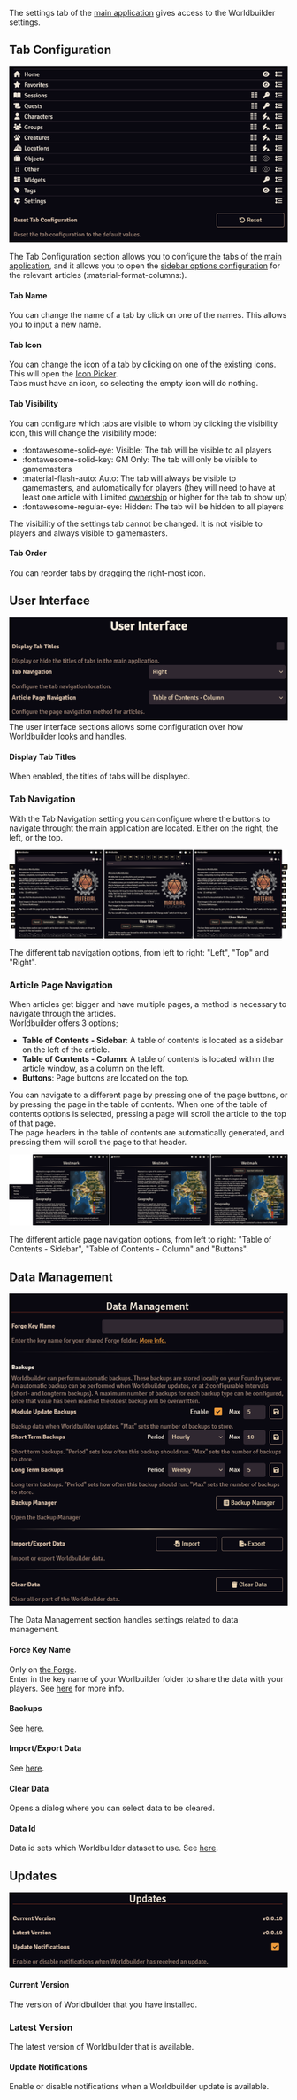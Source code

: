 The settings tab of the [main application](./mainApplication/mainApplication.md) gives access to the Worldbuilder settings.

## Tab Configuration
<div class="imgContainer"><img src="../img/settings/tabConfiguration.png"></div>

The Tab Configuration section allows you to configure the tabs of the [main application](./mainApplication/mainApplication.md), and it allows you to open the [sidebar options configuration](./articles/sidebarOptions.md) for the relevant articles (:material-format-columns:).

#### Tab Name
You can change the name of a tab by click on one of the names. This allows you to input a new name.

#### Tab Icon
You can change the icon of a tab by clicking on one of the existing icons. This will open the [Icon Picker](./articles/pages.md#icon-picker).<br>
Tabs must have an icon, so selecting the empty icon will do nothing.

#### Tab Visibility
You can configure which tabs are visible to whom by clicking the visibility icon, this will change the visibility mode:

* :fontawesome-solid-eye: Visible: The tab will be visible to all players
* :fontawesome-solid-key: GM Only: The tab will only be visible to gamemasters
* :material-flash-auto: Auto: The tab will always be visible to gamemasters, and automatically for players (they will need to have at least one article with Limited [ownership](./articles/articles.md#ownership) or higher for the tab to show up)
* :fontawesome-regular-eye: Hidden: The tab will be hidden to all players

The visibility of the settings tab cannot be changed. It is not visible to players and always visible to gamemasters.

<div class="clear"></div>

#### Tab Order
You can reorder tabs by dragging the right-most icon.

## User Interface
<div class="imgContainer"><img src="../img/settings/userInterface.png"></div>
The user interface sections allows some configuration over how Worldbuilder looks and handles.

#### Display Tab Titles
When enabled, the titles of tabs will be displayed.
<div class="clear"></div>

### Tab Navigation
With the Tab Navigation setting you can configure where the buttons to navigate throught the main application are located. Either on the right, the left, or the top.
<div class="imgContainer center">
    <img src="../img/settings/tabNavigation.png">
    <p class="caption">The different tab navigation options, from left to right: "Left", "Top" and "Right".</p>
</div>

### Article Page Navigation
When articles get bigger and have multiple pages, a method is necessary to navigate through the articles.<br>
Worldbuilder offers 3 options;

* <b>Table of Contents - Sidebar</b>: A table of contents is located as a sidebar on the left of the article.
* <b>Table of Contents - Column</b>: A table of contents is located within the article window, as a column on the left.
* <b>Buttons</b>: Page buttons are located on the top.

You can navigate to a different page by pressing one of the page buttons, or by pressing the page in the table of contents. When one of the table of contents options is selected, pressing a page will scroll the article to the top of that page.<br>
The page headers in the table of contents are automatically generated, and pressing them will scroll the page to that header.

<div class="imgContainer center">
    <img src="../img/settings/articlePagenavigation.png">
    <p class="caption">The different article page navigation options, from left to right: "Table of Contents - Sidebar", "Table of Contents - Column" and "Buttons".</p>
</div>

## Data Management
<div class="imgContainer"><img src="../img/settings/dataManagement.png"></div>

The Data Management section handles settings related to data management.

#### Force Key Name
Only on [the Forge](https://forge-vtt.com/).<br>
Enter in the key name of your Worlbuilder folder to share the data with your players. See [here](./gettingStarted.md#the-forge) for more info.

#### Backups
See [here](./dataManagement.md#automatic-backups).

#### Import/Export Data
See [here](./dataManagement.md#importing-exporting).

#### Clear Data
Opens a dialog where you can select data to be cleared.

#### Data Id
Data id sets which Worldbuilder dataset to use. See [here](./dataManagement.md#data-id).

<div class="clear"></div>

## Updates
<div class="imgContainer"><img src="../img/settings/updates.png"></div>

#### Current Version
The version of Worldbuilder that you have installed.

### Latest Version
The latest version of Worldbuilder that is available.

#### Update Notifications
Enable or disable notifications when a Worldbuilder update is available.

<div class="clear"></div>